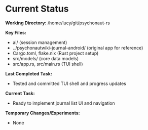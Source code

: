 # Current Status

**Working Directory:** /home/lucy/git/psychonaut-rs

**Key Files:**
- ai/ (session management)
- ../psychonautwiki-journal-android/ (original app for reference)
- Cargo.toml, flake.nix (Rust project setup)
- src/models/ (core data models)
- src/app.rs, src/main.rs (TUI shell)

**Last Completed Task:**
- Tested and committed TUI shell and progress updates

**Current Task:**
- Ready to implement journal list UI and navigation

**Temporary Changes/Experiments:**
- None
